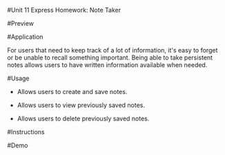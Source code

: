 #Unit 11 Express Homework: Note Taker

#Preview

#Application

For users that need to keep track of a lot of information, it's easy to forget or be unable to recall something important. Being able to take persistent notes allows users to have written information available when needed.

#Usage

* Allows users to create and save notes.

* Allows users to view previously saved notes.

* Allows users to delete previously saved notes.

#Instructions

#Demo
